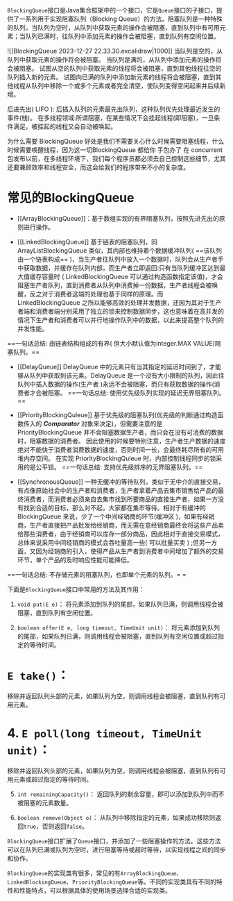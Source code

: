 `BlockingQueue`接口是Java集合框架中的一个接口，它是`Queue`接口的子接口，提供了一系列用于实现阻塞队列（Blocking Queue）的方法。阻塞队列是一种特殊的队列，当队列为空时，从队列中获取元素的操作会被阻塞，直到队列中有可用元素；当队列已满时，往队列中添加元素的操作会被阻塞，直到队列有空闲位置。

![[BlockingQueue 2023-12-27 22.33.30.excalidraw|1000]]
当队列是空的，从队列中获取元素的操作将会被阻塞。
当队列是满的，从队列中添加元素的操作将会被阻塞。
试图从空的队列中获取元素的线程将会被阻塞，直到其他线程往空的队列插入新的元素。
试图向已满的队列中添加新元素的线程将会被阻塞，直到其他线程从队列中移除一个或多个元素或者完全清空，使队列变得空闲起来并后续新增。

后进先出( LIFO ): 后插入队列的元素最先出队列，这种队列优先处理最近发生的事件(栈)。
在多线程领域:所谓阻塞，在某些情况下会挂起线程(即阻塞)，一旦条件满足，被挂起的线程又会自动被唤起。

为什么需要 BlockingQueue
好处是我们不需要关心什么时候需要阻塞线程，什么时候需要唤醒线程，因为这一切BlockingQueue 都给你 手包办了
在 concurrent 包发布以前，在多线程环境下，我们每个程序员都必须去自己控制这些细节，尤其还要兼顾效率和线程安全，而这会给我们的程序带来不小的复杂度。
# 常见的BlockingQueue
- [[ArrayBlockingQueue]]：基于数组实现的有界阻塞队列，按照先进先出的原则进行操作。

- [[LinkedBlockingQueue]]
基于链表的阻塞队列，同 ArrayListBlockingQueue 类似，其内部也维持着个数据缓冲队列( ==该队列由一个链表构成== )，当生产者往队列中放入一个数据时，队列会从生产者手中获取数据，并缓存在队列内部，而生产者立即返回:只有当队列缓冲区达到最大值缓存容量时 ( LinkedBlockingQueue 可以通过构造函数指定该值)，才会阻塞生产者队列，直到消费者从队列中消费掉一份数据，生产者线程会被唤醒，反之对于消费者这端的处理也基于同样的原理。而 LinkedBlockingQueue 之所以能够高效的处理并发数据，还因为其对于生产者端和消费者端分别采用了独立的锁来控制数据同步，这也意味着在高并发的情况下生产者和消费者可以并行地操作队列中的数据，以此来提高整个队列的并发性能。

==一句话总结: 由链表结构组成的有界( 但大小默认值为integer.MAX VALUE)阻塞队列。==

- [[DelayQueue]]
DelayQueue 中的元素只有当其指定的延迟时间到了，才能够从队列中获取到该元素。DelayQueue 是一个没有大小限制的队列，因此往队列中插入数据的操作(生产者 )永远不会被阻塞，而只有获取数据的操作(消费者才会被阻塞。
==一句话总结: 使用优先级队列实现的延迟无界阻塞队列。==
- [[PriorityBlockingQuleue]]
基于优先级的阻塞队列(优先级的判断通过构造函数传入的 ***Comparator*** 对象来决定)，但需要注意的是 PriorityBlockingQueue 并不会阻塞数据生产者，而只会在没有可消费的数据时，阻塞数据的消费者。
因此使用的时候要特别注意，生产者生产数据的速度绝对不能快于消费者消费数据的速度，否则时间一长，会最终耗尽所有的可用堆内存空间。
在实现 PriorityBlockingQuleue 时，内部控制线程同步的锁采用的是公平锁。
==一句话总结: 支持优先级排序的无界阻塞队列。==


- [[SynchronousQueue]]
一种无缓冲的等待队列，类似于无中介的直接交易，有点像原始社会中的生产者和消费者，生产者拿着产品去集市销售给产品的最终消费者，而消费者必须亲自去集市找到所要商品的直接生产者，如果一方没有找到合适的目标，那么对不起，大家都在集市等待。相对于有缓冲的 BlockingQueue 来说，少了一个中间经销商的环节(缓冲区 )，如果有经销商，生产者直接把产品批发给经销商，而无需在意经销商最终会将这些产品卖给那些消费者，由于经销商可以库存一部分商品，因此相对于直接交易模式，总体来说采用中间经销商的模式会吞吐量高一些( 可以批量买卖 ) ;但另一方面，又因为经销商的引入，使得产品从生产者到消费者中间增加了额外的交易环节，单个产品的及时响应性能可能降低。

==一句话总结: 不存储元素的阻塞队列，也即单个元素的队列。= =


下面是`BlockingQueue`接口中常用的方法及其作用：

1. `void put(E e)`：
   将元素添加到队列的尾部，如果队列已满，则调用线程会被阻塞，直到队列有空闲位置。

2. `boolean offer(E e, long timeout, TimeUnit unit)`：
   将元素添加到队列的尾部，如果队列已满，则调用线程会被阻塞，直到队列有空闲位置或超过指定的等待时间。

# `E take()`：
   移除并返回队列头部的元素，如果队列为空，则调用线程会被阻塞，直到队列有可用元素。

# 4. `E poll(long timeout, TimeUnit unit)`：
   移除并返回队列头部的元素，如果队列为空，则调用线程会被阻塞，直到队列有可用元素或超过指定的等待时间。

5. `int remainingCapacity()`：
   返回队列的剩余容量，即可以添加到队列中而不被阻塞的元素数量。

6. `boolean remove(Object o)`：
   从队列中移除指定的元素，如果成功移除则返回`true`，否则返回`false`。

`BlockingQueue`接口扩展了`Queue`接口，并添加了一些阻塞操作的方法。这些方法可以在队列已满或队列为空时，进行阻塞等待或超时等待，以实现线程之间的同步和协作。

`BlockingQueue`的实现类有很多，常见的有`ArrayBlockingQueue`、`LinkedBlockingQueue`、`PriorityBlockingQueue`等。不同的实现类具有不同的特性和性能特点，可以根据具体的使用场景选择合适的实现类。